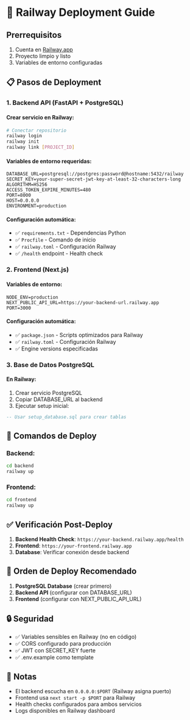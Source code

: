 # 🚀 Railway Deployment Guide

## Prerrequisitos
1. Cuenta en [Railway.app](https://railway.app)
2. Proyecto limpio y listo
3. Variables de entorno configuradas

## 📋 Pasos de Deployment

### 1. Backend API (FastAPI + PostgreSQL)

#### Crear servicio en Railway:
```bash
# Conectar repositorio
railway login
railway init
railway link [PROJECT_ID]
```

#### Variables de entorno requeridas:
```
DATABASE_URL=postgresql://postgres:password@hostname:5432/railway
SECRET_KEY=your-super-secret-jwt-key-at-least-32-characters-long
ALGORITHM=HS256
ACCESS_TOKEN_EXPIRE_MINUTES=480
PORT=8000
HOST=0.0.0.0
ENVIRONMENT=production
```

#### Configuración automática:
- ✅ `requirements.txt` - Dependencias Python
- ✅ `Procfile` - Comando de inicio
- ✅ `railway.toml` - Configuración Railway
- ✅ `/health` endpoint - Health check

### 2. Frontend (Next.js)

#### Variables de entorno:
```
NODE_ENV=production
NEXT_PUBLIC_API_URL=https://your-backend-url.railway.app
PORT=3000
```

#### Configuración automática:
- ✅ `package.json` - Scripts optimizados para Railway
- ✅ `railway.toml` - Configuración Railway
- ✅ Engine versions especificadas

### 3. Base de Datos PostgreSQL

#### En Railway:
1. Crear servicio PostgreSQL
2. Copiar DATABASE_URL al backend
3. Ejecutar setup inicial:

```sql
-- Usar setup_database.sql para crear tablas
```

## 🔧 Comandos de Deploy

### Backend:
```bash
cd backend
railway up
```

### Frontend:
```bash
cd frontend
railway up
```

## ✅ Verificación Post-Deploy

1. **Backend Health Check**: `https://your-backend.railway.app/health`
2. **Frontend**: `https://your-frontend.railway.app`
3. **Database**: Verificar conexión desde backend

## 🔄 Orden de Deploy Recomendado

1. **PostgreSQL Database** (crear primero)
2. **Backend API** (configurar con DATABASE_URL)
3. **Frontend** (configurar con NEXT_PUBLIC_API_URL)

## 🔒 Seguridad

- ✅ Variables sensibles en Railway (no en código)
- ✅ CORS configurado para producción
- ✅ JWT con SECRET_KEY fuerte
- ✅ .env.example como template

## 📝 Notas

- El backend escucha en `0.0.0.0:$PORT` (Railway asigna puerto)
- Frontend usa `next start -p $PORT` para Railway
- Health checks configurados para ambos servicios
- Logs disponibles en Railway dashboard